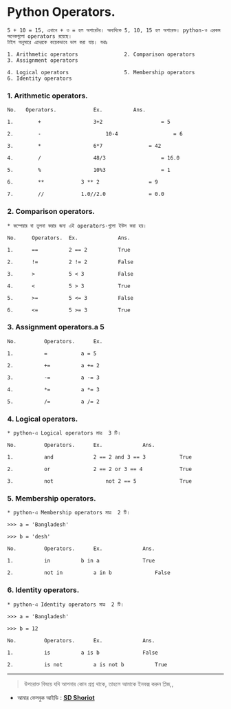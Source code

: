 # Python Operators.


	5 + 10 = 15, এখানে + ও = হল অপারেটর। অন্যদিকে 5, 10, 15 হল অপারেন্ড। python-ও এরকম অনেকগুলো operators রয়েছে। 
	টাইপ অনুসারে এদেরকে কয়েকভাবে ভাগ করা যায়। যথাঃ

	1. Arithmetic operators               2. Comparison operators        3. Assignment operators
	
	4. Logical operators                  5. Membership operators        6. Identity operators
	
	                 
	

### 1. Arithmetic operators.
	
	No.	  Operators. 			Ex.			 Ans.

	1. 	      +			        3+2     	          = 5

	2. 	      -	    		        10-4		          = 6

	3. 	      *			        6*7		          = 42

	4. 	      /			        48/3		          = 16.0

	5. 	      %			        10%3		          = 1

	6. 	      **			3 ** 2		          = 9

	7. 	      //			1.0//2.0	          = 0.0


### 2. Comparison operators.

	* কম্পেয়ার বা তুলনা করার জন্য এই operators-গুলো ইউস করা হয়।

	No.		Operators. 	Ex.				Ans.

	1.		==			2 == 2			True

	2.		!=			2 != 2			False

	3.		>			5 < 3			False

	4.		<			5 > 3			True

	5.		>=			5 <= 3			False

	6.		<=			5 >= 3			True


### 3. Assignment operators.a 5

	No.			Operators. 		Ex.				

	1.			=			a = 5

	2.			+=			a += 2	

	3.			-=			a -= 3	

	4.			*=			a *= 3

	5.			/=			a /= 2


### 4. Logical operators.

	* python-এ Logical operators মাত্র  3 টি।

	No.			Operators. 		Ex.				Ans.

	1.			and				2 == 2 and 3 == 3			True

	2.			or 				2 == 2 or 3 == 4 			True

	3.			not 				not 2 == 5 				True

### 5. Membership operators.

	* python-এ Membership operators মাত্র  2 টি।

	>>> a = 'Bangladesh'

	>>> b = 'desh'

	No.			Operators. 		Ex.				Ans.

	1.			in 			b in a 				True

	2. 			not in 			a in b 				False

### 6. Identity operators.

	* python-এ Identity operators মাত্র  2 টি।

	>>> a = 'Bangladesh'

	>>> b = 12

	No.			Operators. 		Ex.				Ans.

	1.			is 			a is b 				False

	2.			is not 			a is not b			True

---

> উপরোক্ত বিষয়ে যদি আপনার কোন প্রশ্ন থাকে, তাহলে আমাকে ইনবক্স করুন প্লিজ,,

* আমার ফেসবুক আইডি :  **[SD Shoriot](https://www.facebook.com/shoriot)**